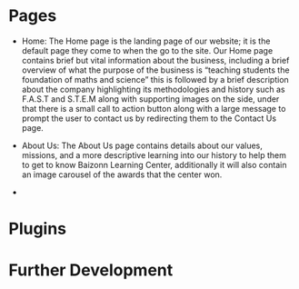 # Pages
- Home: The Home page is the landing page of our website; it is the default page they come to when the go to the site. Our Home page contains brief but vital information about the business, including a brief overview of what the purpose of the business is “teaching students the foundation of maths and science” this is followed by a brief description about the company highlighting its methodologies and history such as F.A.S.T and S.T.E.M along with supporting images on the side, under that there is a small call to action button along with a large message to prompt the user to contact us by redirecting them to the Contact Us page.

- About Us: The About Us page contains details about our values, missions, and a more descriptive learning into our history to help them to get to know Baizonn Learning Center, additionally it will also contain an image carousel of the awards that the center won. 

- 

# Plugins

# Further Development
